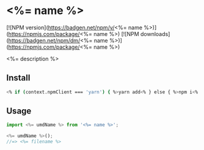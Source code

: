 # <%= name %>

[![NPM version](https://badgen.net/npm/v/<%= name %>)](https://npmjs.com/package/<%= name %>)
[![NPM downloads](https://badgen.net/npm/dm/<%= name %>)](https://npmjs.com/package/<%= name %>)

<%= description %>

## Install

```bash
<% if (context.npmClient === 'yarn') { %>yarn add<% } else { %>npm i<% } %> <%= name %>
```

## Usage

```js
import <%= umdName %> from '<%= name %>';

<%= umdName %>();
//=> <%= filename %>
```
